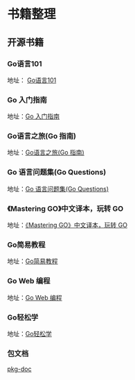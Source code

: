 # 书籍整理

## 开源书籍

### Go语言101

地址： [Go语言101](https://gfw.go101.org/article/101.html)


### Go 入门指南

地址：[Go 入门指南](https://www.bookstack.cn/books/the-way-to-go_ZH_CN)


### Go语言之旅(Go 指南)

地址：[Go语言之旅(Go 指南)](https://www.bookstack.cn/read/tour-go/README.md)

### Go 语言问题集(Go Questions)

地址：[Go 语言问题集(Go Questions)](https://www.bookstack.cn/read/qcrao-Go-Questions/README.md)

### 《Mastering GO》中文译本，玩转 GO

地址：[《Mastering GO》中文译本，玩转 GO](https://www.bookstack.cn/read/Mastering_Go_ZH_CN/README.md)

### Go简易教程

地址：[Go简易教程](https://www.bookstack.cn/read/the-little-go-book_ZH_CN/summary.md)

### Go Web 编程

地址：[Go Web 编程](https://www.bookstack.cn/read/Go-Web/README.md)

### Go轻松学

地址：[Go轻松学](https://www.bookstack.cn/read/go-easy/go_tutorial_0_what_to_learn.md)

### 包文档

[pkg-doc](https://go-zh.org/pkg/)